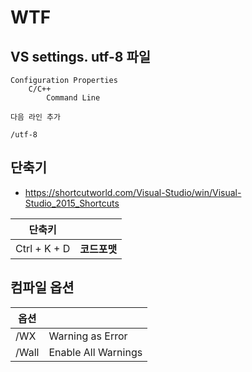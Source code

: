 # WTF

## VS settings. utf-8 파일

``` ref
Configuration Properties
    C/C++
        Command Line

다음 라인 추가

/utf-8
```

## 단축기

- <https://shortcutworld.com/Visual-Studio/win/Visual-Studio_2015_Shortcuts>

| 단축키          |          |
| ------------ | -------- |
| Ctrl + K + D | **코드포맷** |

## 컴파일 옵션

| 옵션    |                     |
| ----- | ------------------- |
| /WX   | Warning as Error    |
| /Wall | Enable All Warnings |
